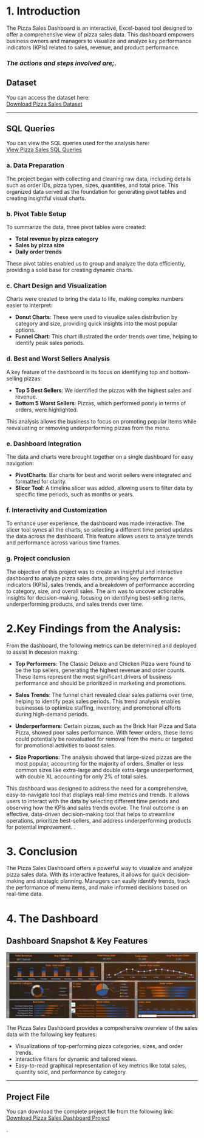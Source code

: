 # 1. Introduction  
The Pizza Sales Dashboard is an interactive, Excel-based tool designed to offer a comprehensive view of pizza sales data. This dashboard empowers business owners and managers to visualize and analyze key performance indicators (KPIs) related to sales, revenue, and product performance.

### <p><em>The actions and steps involved are;.</em></p>

## Dataset

You can access the dataset here:  
[Download Pizza Sales Dataset](https://view.officeapps.live.com/op/view.aspx?src=https%3A%2F%2Fraw.githubusercontent.com%2Fbabazeek%2Fsales_dashboard%2Frefs%2Fheads%2Fmain%2Fpizza_sales%2520excel%2520file.xlsx&wdOrigin=BROWSELINK)

---

## SQL Queries

You can view the SQL queries used for the analysis here:  
[View Pizza Sales SQL Queries](https://raw.githubusercontent.com/babazeek/sales_dashboard/refs/heads/main/Pizza%20Sales%20Query.sql)

### a. Data Preparation  
The project began with collecting and cleaning raw data, including details such as order IDs, pizza types, sizes, quantities, and total price. This organized data served as the foundation for generating pivot tables and creating insightful visual charts.

### b. Pivot Table Setup  
To summarize the data, three pivot tables were created:
- **Total revenue by pizza category**
- **Sales by pizza size**
- **Daily order trends**

These pivot tables enabled us to group and analyze the data efficiently, providing a solid base for creating dynamic charts.

### c. Chart Design and Visualization  
Charts were created to bring the data to life, making complex numbers easier to interpret:
- **Donut Charts**: These were used to visualize sales distribution by category and size, providing quick insights into the most popular options.
- **Funnel Chart**: This chart illustrated the order trends over time, helping to identify peak sales periods.

### d. Best and Worst Sellers Analysis  
A key feature of the dashboard is its focus on identifying top and bottom-selling pizzas:
- **Top 5 Best Sellers**: We identified the pizzas with the highest sales and revenue.
- **Bottom 5 Worst Sellers**: Pizzas, which performed poorly in terms of orders, were highlighted.

This analysis allows the business to focus on promoting popular items while reevaluating or removing underperforming pizzas from the menu.

### e. Dashboard Integration  
The data and charts were brought together on a single dashboard for easy navigation:
- **PivotCharts**: Bar charts for best and worst sellers were integrated and formatted for clarity.
- **Slicer Tool**: A timeline slicer was added, allowing users to filter data by specific time periods, such as months or years.

### f. Interactivity and Customization  
To enhance user experience, the dashboard was made interactive. The slicer tool syncs all the charts, so selecting a different time period updates the data across the dashboard. This feature allows users to analyze trends and performance across various time frames.

### g. Project conclusion

The objective of this project was to create an insightful and interactive dashboard to analyze pizza sales data, providing key performance indicators (KPIs), sales trends, and a breakdown of performance according to category, size, and overall sales. The aim was to uncover actionable insights for decision-making, focusing on identifying best-selling items, underperforming products, and sales trends over time.

# 2.Key Findings from the Analysis:
From the dashboard, the following metrics can be determined and deployed to assist in decesion making:
- **Top Performers**: The Classic Deluxe and Chicken Pizza were found to be the top sellers, generating the highest revenue and order counts. These items represent the most significant drivers of business performance and should be prioritized in marketing and promotions.
  
- **Sales Trends**: The funnel chart revealed clear sales patterns over time, helping to identify peak sales periods. This trend analysis enables businesses to optimize staffing, inventory, and promotional efforts during high-demand periods.
  
- **Underperformers**: Certain pizzas, such as the Brick Hair Pizza and Sata Pizza, showed poor sales performance. With fewer orders, these items could potentially be reevaluated for removal from the menu or targeted for promotional activities to boost sales.
  
- **Size Proportions**: The analysis showed that large-sized pizzas are the most popular, accounting for the majority of orders. Smaller or less common sizes like extra-large and double extra-large underperformed, with double XL accounting for only 2% of total sales.

This dashboard was designed to address the need for a comprehensive, easy-to-navigate tool that displays real-time metrics and trends. It allows users to interact with the data by selecting different time periods and observing how the KPIs and sales trends evolve. The final outcome is an effective, data-driven decision-making tool that helps to streamline operations, prioritize best-sellers, and address underperforming products for potential improvement.
.

# 3. Conclusion  
The Pizza Sales Dashboard offers a powerful way to visualize and analyze pizza sales data. With its interactive features, it allows for quick decision-making and strategic planning. Managers can easily identify trends, track the performance of menu items, and make informed decisions based on real-time data.

# 4. The Dashboard

## Dashboard Snapshot & Key Features

![Dashboard snapshot](Pizza_sales_dashboard.png)

The Pizza Sales Dashboard provides a comprehensive overview of the sales data with the following key features:
- Visualizations of top-performing pizza categories, sizes, and order trends.
- Interactive filters for dynamic and tailored views.
- Easy-to-read graphical representation of key metrics like total sales, quantity sold, and performance by category.

---

## Project File

You can download the complete project file from the following link:  
[Download Pizza Sales Dashboard Project](https://view.officeapps.live.com/op/view.aspx?src=https%3A%2F%2Fraw.githubusercontent.com%2Fbabazeek%2Fsales_dashboard%2Frefs%2Fheads%2Fmain%2FPizza%2520Sales%2520dashboard.xlsx&wdOrigin=BROWSELINK)






.
